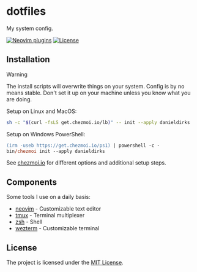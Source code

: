 # dotfiles

My system config.

[![Neovim plugins](https://dotfyle.com/danieldirks/dotfiles-home-privatedotconfig-nvim/badges/plugins?style=flat)](https://dotfyle.com/danieldirks/dotfiles-home-privatedotconfig-nvim)
[![License](https://img.shields.io/github/license/danieldirks/dotfiles)](./LICENSE)

## Installation

> [!WARNING]
> The install scripts will overwrite things on your system.
> Config is by no means stable.
> Don't set it up on your machine unless you know what you are doing.

Setup on Linux and MacOS:

```bash
sh -c "$(curl -fsLS get.chezmoi.io/lb)" -- init --apply danieldirks
```

Setup on Windows PowerShell:

```ps
(irm -useb https://get.chezmoi.io/ps1) | powershell -c -
bin/chezmoi init --apply danieldirks
```

See [chezmoi.io](https://www.chezmoi.io/) for different options and additional setup steps.

## Components

Some tools I use on a daily basis:

* [neovim](./home/private_dot_config/nvim/) - Customizable text editor
* [tmux](./home/dot_tmux.conf) - Terminal multiplexer
* [zsh](./home/dot_zshrc) - Shell
* [wezterm](./home/private_dot_config/wezterm/) - Customizable terminal

## License

The project is licensed under the [MIT License](./LICENSE).

